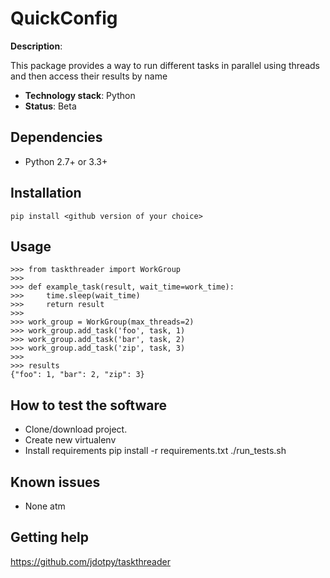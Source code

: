 # QuickConfig
 
**Description**: 

This package provides a way to run different tasks in parallel using threads and then access their results by name

  - **Technology stack**: Python
  - **Status**: Beta
 
## Dependencies

  - Python 2.7+ or 3.3+
 
## Installation

	pip install <github version of your choice>
 
## Usage

	>>> from taskthreader import WorkGroup
	>>>
    >>> def example_task(result, wait_time=work_time):
    >>>     time.sleep(wait_time)
    >>>     return result
	>>>
	>>> work_group = WorkGroup(max_threads=2)
    >>> work_group.add_task('foo', task, 1)
    >>> work_group.add_task('bar', task, 2)
    >>> work_group.add_task('zip', task, 3)
	>>>
	>>> results
	{"foo": 1, "bar": 2, "zip": 3}

## How to test the software
 
* Clone/download project.
* Create new virtualenv
* Install requirements
	pip install -r requirements.txt
	./run_tests.sh
 
## Known issues

* None atm
 
## Getting help

https://github.com/jdotpy/taskthreader
